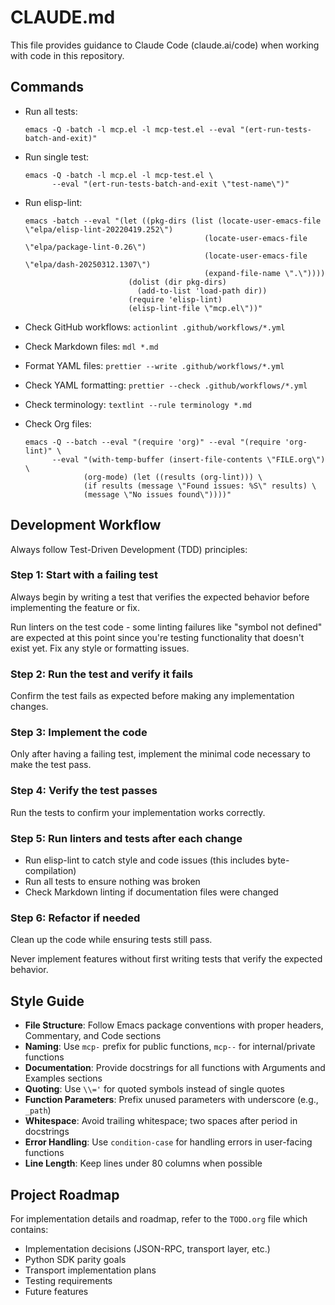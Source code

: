 # CLAUDE.md

This file provides guidance to Claude Code (claude.ai/code) when working
with code in this repository.

## Commands

- Run all tests:

  ```shell
  emacs -Q -batch -l mcp.el -l mcp-test.el --eval "(ert-run-tests-batch-and-exit)"
  ```

- Run single test:

  ```shell
  emacs -Q -batch -l mcp.el -l mcp-test.el \
        --eval "(ert-run-tests-batch-and-exit \"test-name\")"
  ```

- Run elisp-lint:

  ```shell
  emacs -batch --eval "(let ((pkg-dirs (list (locate-user-emacs-file \"elpa/elisp-lint-20220419.252\")
                                          (locate-user-emacs-file \"elpa/package-lint-0.26\")
                                          (locate-user-emacs-file \"elpa/dash-20250312.1307\")
                                          (expand-file-name \".\"))))
                         (dolist (dir pkg-dirs)
                           (add-to-list 'load-path dir))
                         (require 'elisp-lint)
                         (elisp-lint-file \"mcp.el\"))"
  ```

- Check GitHub workflows: `actionlint .github/workflows/*.yml`
- Check Markdown files: `mdl *.md`
- Format YAML files: `prettier --write .github/workflows/*.yml`
- Check YAML formatting: `prettier --check .github/workflows/*.yml`
- Check terminology: `textlint --rule terminology *.md`
- Check Org files:

  ```shell
  emacs -Q --batch --eval "(require 'org)" --eval "(require 'org-lint)" \
        --eval "(with-temp-buffer (insert-file-contents \"FILE.org\") \
               (org-mode) (let ((results (org-lint))) \
               (if results (message \"Found issues: %S\" results) \
               (message \"No issues found\"))))"
  ```

## Development Workflow

Always follow Test-Driven Development (TDD) principles:

### Step 1: Start with a failing test

Always begin by writing a test that verifies the expected behavior before
implementing the feature or fix.

Run linters on the test code - some linting failures like "symbol not defined"
are expected at this point since you're testing functionality that doesn't
exist yet. Fix any style or formatting issues.

### Step 2: Run the test and verify it fails

Confirm the test fails as expected before making any implementation changes.

### Step 3: Implement the code

Only after having a failing test, implement the minimal code necessary to
make the test pass.

### Step 4: Verify the test passes

Run the tests to confirm your implementation works correctly.

### Step 5: Run linters and tests after each change

- Run elisp-lint to catch style and code issues (this includes byte-compilation)
- Run all tests to ensure nothing was broken
- Check Markdown linting if documentation files were changed

### Step 6: Refactor if needed

Clean up the code while ensuring tests still pass.

Never implement features without first writing tests that verify the expected behavior.

## Style Guide

- **File Structure**: Follow Emacs package conventions with proper headers,
  Commentary, and Code sections
- **Naming**: Use `mcp-` prefix for public functions, `mcp--` for internal/private
  functions
- **Documentation**: Provide docstrings for all functions with Arguments and Examples
  sections
- **Quoting**: Use `\\='` for quoted symbols instead of single quotes
- **Function Parameters**: Prefix unused parameters with underscore (e.g., `_path`)
- **Whitespace**: Avoid trailing whitespace; two spaces after period in docstrings
- **Error Handling**: Use `condition-case` for handling errors in user-facing functions
- **Line Length**: Keep lines under 80 columns when possible

## Project Roadmap

For implementation details and roadmap, refer to the `TODO.org` file which contains:

- Implementation decisions (JSON-RPC, transport layer, etc.)
- Python SDK parity goals
- Transport implementation plans
- Testing requirements
- Future features
